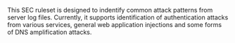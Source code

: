 This SEC ruleset is designed to indentify common attack patterns from server log files. Currently, it supports identification of authentication attacks from various services, general web application injections and some forms of DNS amplification attacks.